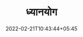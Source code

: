 ---
title: "ध्यानयोग"
date: 2022-02-21T10:43:44+05:45
book:
    toc_page: false
    menu : geeta_menu
---